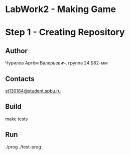 # LabWork2 - Making Game
# Step 1 - Creating Repository

## Author
Чурилов Артём Валерьевич, группа 24.Б82-мм
## Contacts
st130184@student.spbu.ru
## Build

<par> make tests</par>

## Run

<par> ./prog </par>
<par> ./test-prog </par>
